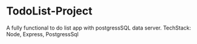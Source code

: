 # TodoList-Project
 A fully functional to do list app with postgressSQL data server. TechStack: Node, Express, PostgressSql
